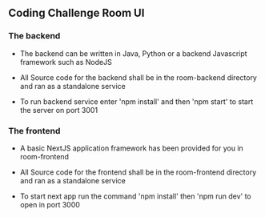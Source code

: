 ## Coding Challenge Room UI

### The backend

- The backend can be written in Java, Python or a backend Javascript framework such as NodeJS
- All Source code for the backend shall be in the room-backend directory and ran as a standalone service

- To run backend service enter 'npm install' and then 'npm start' to start the server on port 3001

### The frontend

- A basic NextJS application framework has been provided for you in room-frontend
- All Source code for the frontend shall be in the room-frontend directory and ran as a standalone service

- To start next app run the command 'npm install' then 'npm run dev' to open in port 3000
